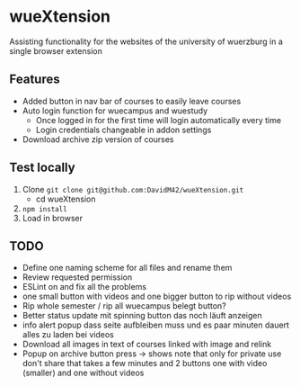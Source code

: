 # wueXtension
Assisting functionality for the websites of the university of wuerzburg in a single browser extension

## Features

* Added button in nav bar of courses to easily leave courses
* Auto login function for wuecampus and wuestudy
    * Once logged in for the first time will login automatically every time
    * Login credentials changeable in addon settings
* Download archive zip version of courses

## Test locally
1. Clone `git clone git@github.com:DavidM42/wueXtension.git`
    * cd wueXtension
2. `npm install`
3. Load in browser


## TODO
* Define one naming scheme for all files and rename them
* Review requested permission
* ESLint on and fix all the problems
* one small button with videos and one bigger button to rip without videos
* Rip whole semester / rip all wuecampus belegt button?
* Better status update mit spinning button das noch läuft anzeigen
* info alert popup dass seite aufbleiben muss und es paar minuten dauert alles zu laden bei videos
* Download all images in text of courses linked with image and relink
* Popup on archive button press -> shows note that only for private use don't share that takes a few minutes and 2 buttons one with video (smaller) and one without videos
